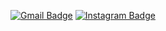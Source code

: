 <!--
### Learning Data Analystics & Science 🌱
**almondh/almondh** is a ✨ _special_ ✨ repository because its `README.md` (this file) appears on your GitHub profile.

Here are some ideas to get you started:

- 🔭 I’m currently working on ...
- 🌱 I’m currently learning ...
- 👯 I’m looking to collaborate on ...
- 🤔 I’m looking for help with ...
- 💬 Ask me about ...
- 📫 How to reach me: ...
- 😄 Pronouns: ...
- ⚡ Fun fact: ...
-->

<div align=center>
   
[![Gmail Badge](https://img.shields.io/badge/Gmail-d14836?style=flat-square&logo=Gmail&logoColor=white&link=mailto:hyeon@bucketplace.net)](mailto:hyeon@bucketplace.net)
[![Instagram Badge](https://img.shields.io/badge/Instagram-E4405F?style=flat-square&logo=instagram&logoColor=white&link=https://www.instagram.com/almond_h/)](https://www.instagram.com/almond_h/)

</div>



